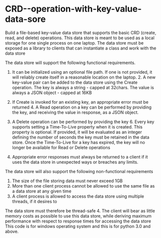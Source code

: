 # CRD--operation-with-key-value-data-sore
Build a file-based key-value data store that supports the basic CRD (create, read, and delete) operations. This data store is meant to be used as a local storage for one single process on one laptop. The data store must be exposed as a library to clients that can instantiate a class and work with the data store

The data store will support the following functional requirements.

1. It can be initialized using an optional file path. If one is not provided, it will reliably
create itself in a reasonable location on the laptop. 2. A new key-value pair can be added to the data store using the Create operation. The key is always a string - capped at 32chars. The value is always a JSON object - capped at
16KB

3. If Create is invoked for an existing key, an appropriate error must be returned 4. A Read operation on a key can be performed by providing the key, and receiving the
value in response, as a JSON object.

5. A Delete operation can be performed by providing the key 6. Every key supports setting a Time-To-Live property when it is created. This property is
optional. If provided, it will be evaluated as an integer defining the number of seconds
the key must be retained in the data store. Once the Time-To-Live for a key has expired, the key will no longer be available for Read or Delete operations

7. Appropriate error responses must always be returned to a client if it uses the data store in
unexpected ways or breaches any limits.

The data store will also support the following non-functional requirements
1. The size of the file storing data must never exceed 1GB
2. More than one client process cannot be allowed to use the same file as a data store at any
given time
3. A client process is allowed to access the data store using multiple threads, if it desires to

The data store must therefore be thread-safe 4. The client will bear as little memory costs as possible to use this data store, while deriving maximum performance with respect to response times for accessing the data store
This code is for windows operating system and this is for python 3.0 and above.
